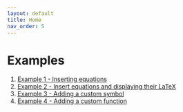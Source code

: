 ```yaml
---
layout: default
title: Home
nav_order: 5
---
```


# Examples
1. [Example 1 - Inserting equations](./examples/basic-example.html)
2. [Example 2 - Insert equations and displaying their LaTeX](./examples/insert-equation-and-latex.html)
3. [Example 3 - Adding a custom symbol](./examples/add-custom-symbol.html)
4. [Example 4 - Adding a custom function](./examples/add-custom-function.html)
